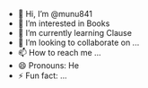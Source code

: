 - 👋 Hi, I’m @munu841
- 👀 I’m interested in Books
- 🌱 I’m currently learning Clause 
- 💞️ I’m looking to collaborate on ...
- 📫 How to reach me ...
- 😄 Pronouns: He
- ⚡ Fun fact: ...

<!---
munu841/munu841 is a ✨ special ✨ repository because its `README.md` (this file) appears on your GitHub profile.
You can click the Preview link to take a look at your changes.
--->
